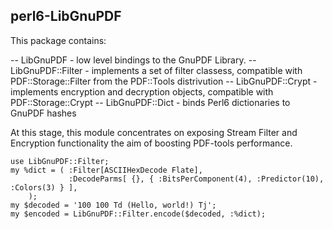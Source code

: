 perl6-LibGnuPDF
----------------
This package contains:

-- LibGnuPDF -  low level bindings to the GnuPDF Library.
-- LibGnuPDF::Filter - implements a set of filter classess, compatible with PDF::Storage::Filter from the PDF::Tools distrivution
-- LibGnuPDF::Crypt - implements encryption and decryption objects, compatible with PDF::Storage::Crypt
-- LibGnuPDF::Dict - binds Perl6 dictionaries to GnuPDF hashes

At this stage, this module concentrates on exposing Stream Filter and Encryption functionality
the aim of boosting PDF-tools performance.

```
use LibGnuPDF::Filter;
my %dict = ( :Filter[ASCIIHexDecode Flate],
             :DecodeParms[ {}, { :BitsPerComponent(4), :Predictor(10), :Colors(3) } ],
    );
my $decoded = '100 100 Td (Hello, world!) Tj';
my $encoded = LibGnuPDF::Filter.encode($decoded, :%dict);
```
